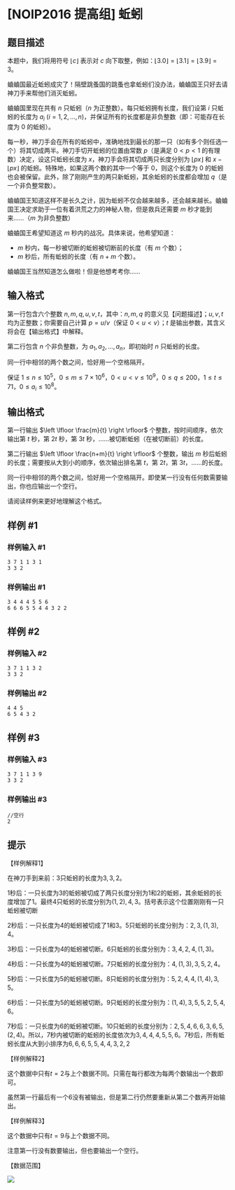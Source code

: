 # [NOIP2016 提高组] 蚯蚓

## 题目描述

本题中，我们将用符号 $\lfloor c \rfloor$ 表示对 $c$ 向下取整，例如：$\lfloor 3.0 \rfloor = \lfloor 3.1 \rfloor = \lfloor 3.9 \rfloor = 3$。

蛐蛐国最近蚯蚓成灾了！隔壁跳蚤国的跳蚤也拿蚯蚓们没办法，蛐蛐国王只好去请神刀手来帮他们消灭蚯蚓。

蛐蛐国里现在共有 $n$ 只蚯蚓（$n$ 为正整数）。每只蚯蚓拥有长度，我们设第 $i$ 只蚯蚓的长度为 $a_i$ ($i=1,2,\dots,n$)，并保证所有的长度都是非负整数（即：可能存在长度为 $0$ 的蚯蚓）。

每一秒，神刀手会在所有的蚯蚓中，准确地找到最长的那一只（如有多个则任选一个）将其切成两半。神刀手切开蚯蚓的位置由常数 $p$（是满足 $0 < p < 1$ 的有理数）决定，设这只蚯蚓长度为 $x$，神刀手会将其切成两只长度分别为 $\lfloor px \rfloor$ 和 $x - \lfloor px \rfloor$ 的蚯蚓。特殊地，如果这两个数的其中一个等于 $0$，则这个长度为 $0$ 的蚯蚓也会被保留。此外，除了刚刚产生的两只新蚯蚓，其余蚯蚓的长度都会增加 $q$（是一个非负整常数）。

蛐蛐国王知道这样不是长久之计，因为蚯蚓不仅会越来越多，还会越来越长。蛐蛐国王决定求助于一位有着洪荒之力的神秘人物，但是救兵还需要 $m$ 秒才能到来……（$m$ 为非负整数）

蛐蛐国王希望知道这 $m$ 秒内的战况。具体来说，他希望知道：

- $m$ 秒内，每一秒被切断的蚯蚓被切断前的长度（有 $m$ 个数）；
- $m$ 秒后，所有蚯蚓的长度（有 $n + m$ 个数）。

蛐蛐国王当然知道怎么做啦！但是他想考考你……

## 输入格式

第一行包含六个整数 $n,m,q,u,v,t$，其中：$n,m,q$ 的意义见【问题描述】；$u,v,t$ 均为正整数；你需要自己计算 $p=u / v$（保证 $0 < u < v$）；$t$ 是输出参数，其含义将会在【输出格式】中解释。

第二行包含 $n$ 个非负整数，为 $a_1, a_2, \dots, a_n$，即初始时 $n$ 只蚯蚓的长度。

同一行中相邻的两个数之间，恰好用一个空格隔开。

保证 $1 \leq n \leq 10^5$，$0 \leq m \leq 7 \times 10^6$，$0 < u < v \leq 10^9$，$0 \leq q \leq 200$，$1 \leq t \leq 71$，$0 \leq a_i \leq 10^8$。

## 输出格式

第一行输出 $\left \lfloor \frac{m}{t} \right \rfloor$ 个整数，按时间顺序，依次输出第 $t$ 秒，第 $2t$ 秒，第 $3t$ 秒，……被切断蚯蚓（在被切断前）的长度。

第二行输出 $\left \lfloor \frac{n+m}{t} \right \rfloor$ 个整数，输出 $m$ 秒后蚯蚓的长度；需要按从大到小的顺序，依次输出排名第 $t$，第 $2t$，第 $3t$，……的长度。

同一行中相邻的两个数之间，恰好用一个空格隔开。即使某一行没有任何数需要输出，你也应输出一个空行。

请阅读样例来更好地理解这个格式。

## 样例 #1

### 样例输入 #1
```
3 7 1 1 3 1
3 3 2
```

### 样例输出 #1

```
3 4 4 4 5 5 6
6 6 6 5 5 4 4 3 2 2
```

## 样例 #2

### 样例输入 #2
```
3 7 1 1 3 2
3 3 2
```

### 样例输出 #2

```
4 4 5
6 5 4 3 2
```

## 样例 #3

### 样例输入 #3
```
3 7 1 1 3 9
3 3 2
```

### 样例输出 #3

```
//空行
2
```

## 提示

【样例解释1】

在神刀手到来前：$3$只蚯蚓的长度为$3,3,2$。

$1$秒后：一只长度为$3$的蚯蚓被切成了两只长度分别为$1$和$2$的蚯蚓，其余蚯蚓的长度增加了$1$。最终$4$只蚯蚓的长度分别为$(1,2),4,3$。括号表示这个位置刚刚有一只蚯蚓被切断

$2$秒后：一只长度为$4$的蚯蚓被切成了$1$和$3$。$5$只蚯蚓的长度分别为：$2,3,(1,3),4$。

3秒后：一只长度为$4$的蚯蚓被切断。$6$只蚯蚓的长度分别为：$3,4,2,4,(1,3)$。

$4$秒后：一只长度为$4$的蚯蚓被切断。$7$只蚯蚓的长度分别为：$4,(1,3),3,5,2,4$。

$5$秒后：一只长度为$5$的蚯蚓被切断。$8$只蚯蚓的长度分别为：$5,2,4,4,(1,4),3,5$。

$6$秒后：一只长度为$5$的蚯蚓被切断。$9$只蚯蚓的长度分别为：$(1,4),3,5,5,2,5,4,6$。

$7$秒后：一只长度为$6$的蚯蚓被切断。$10$只蚯蚓的长度分别为：$2,5,4,6,6,3,6,5,(2,4)$。所以，$7$秒内被切断的蚯蚓的长度依次为$3,4,4,4,5,5,6$。$7$秒后，所有蚯蚓长度从大到小排序为$6,6,6,5,5,4,4,3,2,2$

【样例解释2】

这个数据中只有$t=2$与上个数据不同。只需在每行都改为每两个数输出一个数即可。

虽然第一行最后有一个$6$没有被输出，但是第二行仍然要重新从第二个数再开始输出。

【样例解释3】

这个数据中只有$t=9$与上个数据不同。

注意第一行没有数要输出，但也要输出一个空行。


【数据范围】

![](https://cdn.luogu.com.cn/upload/pic/3458.png)

